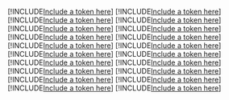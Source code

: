 [!INCLUDE[Include a token here](refs1528692025635/r1.md)]
[!INCLUDE[Include a token here](refs1528692025635/r2.md)]
[!INCLUDE[Include a token here](refs1528692025635/r3.md)]
[!INCLUDE[Include a token here](refs1528692025635/r4.md)]
[!INCLUDE[Include a token here](refs1528692025635/r5.md)]
[!INCLUDE[Include a token here](refs1528692025635/r6.md)]
[!INCLUDE[Include a token here](refs1528692025635/r7.md)]
[!INCLUDE[Include a token here](refs1528692025635/r8.md)]
[!INCLUDE[Include a token here](refs1528692025635/r9.md)]
[!INCLUDE[Include a token here](refs1528692025635/r10.md)]
[!INCLUDE[Include a token here](refs1528692025635/r11.md)]
[!INCLUDE[Include a token here](refs1528692025635/r12.md)]
[!INCLUDE[Include a token here](refs1528692025635/r13.md)]
[!INCLUDE[Include a token here](refs1528692025635/r14.md)]
[!INCLUDE[Include a token here](refs1528692025635/r15.md)]
[!INCLUDE[Include a token here](refs1528692025635/r16.md)]
[!INCLUDE[Include a token here](refs1528692025635/r17.md)]
[!INCLUDE[Include a token here](refs1528692025635/r18.md)]
[!INCLUDE[Include a token here](refs1528692025635/r19.md)]
[!INCLUDE[Include a token here](refs1528692025635/r20.md)]